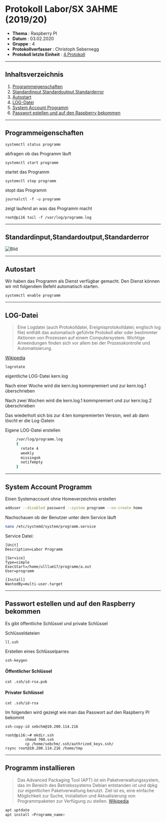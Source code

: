  # Protokoll Labor/SX 3AHME (2019/20) 


* **Thema** : Raspberry PI 
* **Datum** : 03.02.2020 
* **Gruppe** : 4 
* **Protokollverfasser** : Christoph Sebernegg 
* **Protokoll letzte Einheit** : [4.Protokoll](https://github.com/HTLMechatronics/m17-3ahme-la1-sx/blob/sebchm17/sebchm17/protokolle/protokoll_2020-01-27_sebchm17.md) 

--------------------------------------------------------------------------------------------------------------------------------------------

## Inhaltsverzeichnis 
1.  [Programmeigenschaften](#programmeigenschaften)
1.  [Standardinput,Standardoutput,Standarderror](#standardinput-standardoutput-standarderror)
1.  [Autostart](#autostart)
1.  [LOG-Datei](#log-datei) 
1.  [System Account Programm](#system-account-programm)
1.  [Passwort estellen und auf den Raspberry bekommen](#passwort-estellen-und-auf-den-raspberry-bekommen)

--------------------------------------------------------------------------------------------------------------------------------------------

## Programmeigenschaften


    systemctl status programm

abfragen ob das Programm läuft

    systemctl start programm
    
startet das Programm

    systemctl stop programm
    
stopt das Programm

    journalctl -f -u programm

zeigt laufend an was das Programm macht

    root@pi16 tail -f /var/log/programm.log

--------------------------------------------------------------------------------------------------------------------------------------------

## Standardinput,Standardoutput,Standarderror

 ![Bild](https://www.linuxunit.com/io-redirection-stdin-stdout-stderr-streams/)

--------------------------------------------------------------------------------------------------------------------------------------------

## Autostart

Wir haben das Programm als Dienst verfügbar gemacht. Den Dienst können wir mit folgendem Befehl automatisch starten.

    systemctl enable programm
    
--------------------------------------------------------------------------------------------------------------------------------------------

## LOG-Datei

>Eine Logdatei (auch Protokolldatei, Ereignisprotokolldatei; englisch log file) enthält das automatisch geführte Protokoll aller oder bestimmter Aktionen von Prozessen auf einem Computersystem. Wichtige Anwendungen finden sich vor allem bei der Prozesskontrolle und Automatisierung.

[Wikipedia](https://de.wikipedia.org/wiki/Logdatei)
   
    logrotate


eigentliche LOG-Datei kern.log

Nach einer Woche wird die kern.log kommpremiert und zur kern.log.1 überschrieben

Nach zwei Wochen wird die kern.log.1 kommpremiert und zur kern.log.2 überschrieben

Das wiederholt sich bis zur 4.ten kompremierten Version, weil ab dann löscht er die Log-Datein


Eigene LOG-Datei erstellen

``` bash
     /var/log/programm.log
     {
       rotate 4
       weekly
       missingok
       notifempty
     }
```

--------------------------------------------------------------------------------------------------------------------------------------------

## System Account Programm

Einen Systemaccount ohne Homeverzeichnis erstellen
````bash
adduser --disabled password --system programm --no-create home
````
Nachschauen ob der Benutzer unter dem Service läuft

````bash
nano /etc/systemd/system/programm.service
````

Service Datei:
````service
[Unit]
Description=Labor Programm

[Service]
Type=simple
ExecStart=/home/ulllum17/programm/a.out
User=programm

[Install]
WantedBy=multi-user.target
````

--------------------------------------------------------------------------------------------------------------------------------------------

## Passwort estellen und auf den Raspberry bekommen

Es gibt öffentliche Schlüssel und private Schlüssel

Schlüsseldateien

    ll.ssh

Erstellen eines Schlüsselparres

    ssh-keygen

#### Öffentlicher Schlüssel

    cat .ssh/id-rsa.pub

#### Privater Schlüssel

    cat .ssh/id-rsa

Im folgenden wird gezeigt wie man das Passwort auf den Raspberry PI bekommt

    ssh-copy-id sebchm@10.200.114.216

    root@pi16:~# mkdir.ssh
             chmod 700.ssh
             cp /home/sebchm/.ssh/authrized_keys.ssh/
    rsync root@10.200.114.216 /home/tmp
    
--------------------------------------------------------------------------------------------------------------------------------------------
## Programm installieren
>Das Advanced Packaging Tool (APT) ist ein Paketverwaltungssystem, das im Bereich des Betriebssystems Debian entstanden ist und dpkg zur eigentlichen Paketverwaltung benutzt. Ziel ist es, eine einfache Möglichkeit zur Suche, Installation und Aktualisierung von Programmpaketen zur Verfügung zu stellen.
[Wikipedia](#https://de.wikipedia.org/wiki/Advanced_Packaging_Tool)

````bash
apt uptdate
apt install <Programm_name>
````

